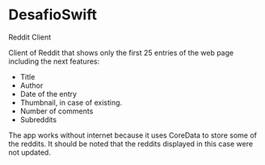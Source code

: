 # DesafioSwift

Reddit Client

Client of Reddit that shows only the first 25 entries of the web page including the next features:

* Title
* Author
* Date of the entry
* Thumbnail, in case of existing.
* Number of comments
* Subreddits

The app works without internet because it uses CoreData to store some of the reddits. It should be noted that the reddits displayed in this case were not updated.
